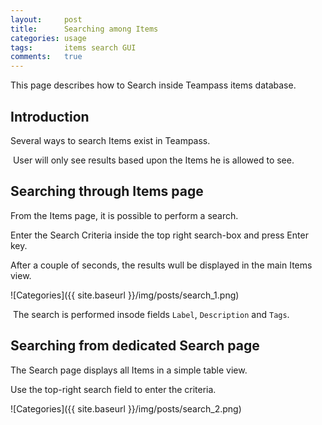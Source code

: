 ```yaml
---
layout:     post
title:      Searching among Items
categories: usage 
tags:       items search GUI
comments:   true
---
```


This page describes how to Search inside Teampass items database.

## Introduction

Several ways to search Items exist in Teampass.

<span class="fa fa-info"></span>&nbsp;User will only see results based upon the Items he is allowed to see.

## Searching through Items page

From the Items page, it is possible to perform a search.

Enter the Search Criteria inside the top right search-box and press Enter key.

After a couple of seconds, the results wull be displayed in the main Items view.

![Categories]({{ site.baseurl }}/img/posts/search_1.png)

<span class="fa fa-info"></span>&nbsp;The search is performed insode fields `Label`, `Description` and `Tags`.

## Searching from dedicated Search page

The Search page displays all Items in a simple table view.

Use the top-right search field to enter the criteria.

![Categories]({{ site.baseurl }}/img/posts/search_2.png)